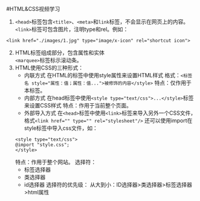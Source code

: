 #HTML&CSS视频学习
1. `<head>`标签包含`<title>`、`<meta>`和`link`标签，不会显示在网页上的内容。`<link>`标签可包含图片，注明type和rel。例如：
```
<link href="./images/1.jpg" type="image/x-icon" rel="shortcut icon">
```
2. HTML标签组成部分，包含属性和实体  
`<marquee>`标签标示滚动条。
3. HTML使用CSS的三种形式：
	- 内联方式
		在HTML的标签中使用style属性来设置HTML样式
		格式：`<标签名 style="属性：值；属性：值...">被修饰的内容</style>`
		特点：仅作用于本标签。
	- 内部方式
		在head标签中使用`<style type="text/css">...</style>`标签来设置CSS样式
		特点：作用于当前整个页面。
	- 外部导入方式
	在`<head>`标签中使用`<link>`标签来导入另外一个CSS文件，
	格式`<link href="" type="" rel="stylesheet"/>`
	还可以使用import在style标签中导入css文件，如：
	```
	<style type="text/css">
	@import "style.css";
	</style>
	```
	特点：作用于整个网站。
	选择符：
	- 标签选择器
	- 类选择器
	- id选择器
选择符的优先级：
	从大到小：ID选择器>类选择器>标签选择器>html属性